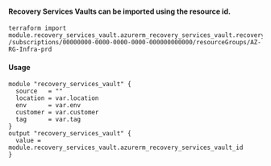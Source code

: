 #### Recovery Services Vaults can be imported using the resource id.
    terraform import module.recovery_services_vault.azurerm_recovery_services_vault.recovery_services_vault /subscriptions/00000000-0000-0000-0000-000000000000/resourceGroups/AZ-RG-Infra-prd

#### Usage
```hcl
module "recovery_services_vault" {
  source   = ""
  location = var.location
  env      = var.env
  customer = var.customer
  tag      = var.tag
}
output "recovery_services_vault" {
  value = module.recovery_services_vault.azurerm_recovery_services_vault_id
}
```